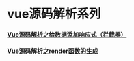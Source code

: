 # vue源码解析系列


#### [Vue源码解析之给数据添加响应式（拦截器）](./vue-Observer/index.md)

#### [Vue源码解析之render函数的生成](./render-analysis/index.md)
